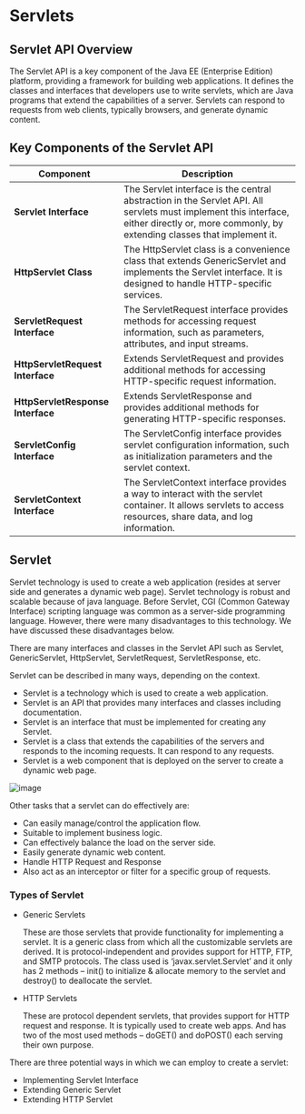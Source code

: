 # Servlets

## Servlet API Overview

The Servlet API is a key component of the Java EE (Enterprise Edition) platform, providing a framework for building web applications. It defines the classes and interfaces that developers use to write servlets, which are Java programs that extend the capabilities of a server. Servlets can respond to requests from web clients, typically browsers, and generate dynamic content.

## Key Components of the Servlet API

| Component | Description |
|-----------|-------------|
| **Servlet Interface** | The Servlet interface is the central abstraction in the Servlet API. All servlets must implement this interface, either directly or, more commonly, by extending classes that implement it. |
| **HttpServlet Class** | The HttpServlet class is a convenience class that extends GenericServlet and implements the Servlet interface. It is designed to handle HTTP-specific services. |
| **ServletRequest Interface** | The ServletRequest interface provides methods for accessing request information, such as parameters, attributes, and input streams. |
| **HttpServletRequest Interface** | Extends ServletRequest and provides additional methods for accessing HTTP-specific request information. |
| **HttpServletResponse Interface** | Extends ServletResponse and provides additional methods for generating HTTP-specific responses. |
| **ServletConfig Interface** | The ServletConfig interface provides servlet configuration information, such as initialization parameters and the servlet context. |
| **ServletContext Interface** | The ServletContext interface provides a way to interact with the servlet container. It allows servlets to access resources, share data, and log information. |

## Servlet

Servlet technology is used to create a web application (resides at server side and generates a dynamic web page).
Servlet technology is robust and scalable because of java language. Before Servlet, CGI (Common Gateway Interface) scripting language was common as a server-side programming language. However, there were many disadvantages to this technology. We have discussed these disadvantages below.

There are many interfaces and classes in the Servlet API such as Servlet, GenericServlet, HttpServlet, ServletRequest, ServletResponse, etc.

Servlet can be described in many ways, depending on the context.

- Servlet is a technology which is used to create a web application.
- Servlet is an API that provides many interfaces and classes including documentation.
- Servlet is an interface that must be implemented for creating any Servlet.
- Servlet is a class that extends the capabilities of the servers and responds to the incoming requests. It can respond to any requests.
- Servlet is a web component that is deployed on the server to create a dynamic web page.

![image](https://github.com/user-attachments/assets/78e2fd51-4b12-4b79-92f7-a3184f6d5f37)

Other tasks that a servlet can do effectively are:

- Can easily manage/control the application flow.
- Suitable to implement business logic.
- Can effectively balance the load on the server side.
- Easily generate dynamic web content.
- Handle HTTP Request and Response
- Also act as an interceptor or filter for a specific group of requests.

### Types of Servlet

- Generic Servlets

  These are those servlets that provide functionality for implementing a servlet. It is a generic class from which all the customizable servlets are derived. It is protocol-independent and provides support for HTTP, FTP, and SMTP protocols. The class used is ‘javax.servlet.Servlet’ and it only has 2 methods – init() to initialize & allocate memory to the servlet and destroy() to deallocate the servlet.
  
- HTTP Servlets

  These are protocol dependent servlets, that provides support for HTTP request and response. It is typically used to create web apps. And has two of the most used methods – doGET() and doPOST() each serving their own purpose.

There are three potential ways in which we can employ to create a servlet:

- Implementing Servlet Interface
- Extending Generic Servlet
- Extending HTTP Servlet
